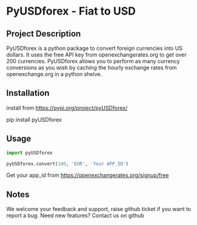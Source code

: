 # PyUSDforex - Fiat to USD

## Project Description
PyUSDforex is a python package to convert foreign currencies into US dollars. It uses the free API key from openexchangerates.org to get over 200 currencies. PyUSDforex allows you to perform as many currency conversions as you wish by caching the hourly exchange rates from openexchange.org in a python shelve.

## Installation
install from https://pypi.org/project/pyUSDforex/

pip install pyUSDforex

## Usage
```python
import pyUSDforex

pyUSDforex.convert(100, 'EUR', 'Your APP_ID')
```

Get your app_id from https://openexchangerates.org/signup/free

## Notes
We welcome your feedback and support, raise github ticket if you want to report a bug. Need new features? Contact us on github
